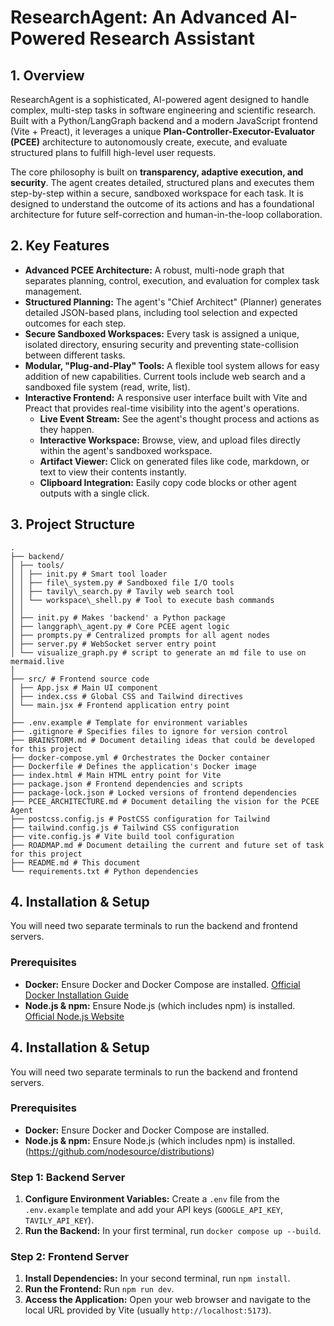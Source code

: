 # ResearchAgent: An Advanced AI-Powered Research Assistant

## 1. Overview

ResearchAgent is a sophisticated, AI-powered agent designed to handle complex, multi-step tasks in software engineering and scientific research. Built with a Python/LangGraph backend and a modern JavaScript frontend (Vite + Preact), it leverages a unique **Plan-Controller-Executor-Evaluator (PCEE)** architecture to autonomously create, execute, and evaluate structured plans to fulfill high-level user requests.

The core philosophy is built on **transparency, adaptive execution, and security**. The agent creates detailed, structured plans and executes them step-by-step within a secure, sandboxed workspace for each task. It is designed to understand the outcome of its actions and has a foundational architecture for future self-correction and human-in-the-loop collaboration.

## 2. Key Features

* **Advanced PCEE Architecture:** A robust, multi-node graph that separates planning, control, execution, and evaluation for complex task management.
* **Structured Planning:** The agent's "Chief Architect" (Planner) generates detailed JSON-based plans, including tool selection and expected outcomes for each step.
* **Secure Sandboxed Workspaces:** Every task is assigned a unique, isolated directory, ensuring security and preventing state-collision between different tasks.
* **Modular, "Plug-and-Play" Tools:** A flexible tool system allows for easy addition of new capabilities. Current tools include web search and a sandboxed file system (read, write, list).
* **Interactive Frontend:** A responsive user interface built with Vite and Preact that provides real-time visibility into the agent's operations.
    * **Live Event Stream:** See the agent's thought process and actions as they happen.
    * **Interactive Workspace:** Browse, view, and upload files directly within the agent's sandboxed workspace.
    * **Artifact Viewer:** Click on generated files like code, markdown, or text to view their contents instantly.
    * **Clipboard Integration:** Easily copy code blocks or other agent outputs with a single click.

## 3. Project Structure

```
.
├── backend/
│ ├── tools/
│ │ ├── init.py # Smart tool loader
│ │ ├── file\_system.py # Sandboxed file I/O tools
│ │ ├── tavily\_search.py # Tavily web search tool
│ │ └── workspace\_shell.py # Tool to execute bash commands
│ │
│ ├── init.py # Makes 'backend' a Python package
│ ├── langgraph\_agent.py # Core PCEE agent logic
│ ├── prompts.py # Centralized prompts for all agent nodes
│ ├── server.py # WebSocket server entry point
│ └── visualize_graph.py # script to generate an md file to use on mermaid.live
│
├── src/ # Frontend source code
│ ├── App.jsx # Main UI component
│ ├── index.css # Global CSS and Tailwind directives
│ └── main.jsx # Frontend application entry point
│
├── .env.example # Template for environment variables
├── .gitignore # Specifies files to ignore for version control
├── BRAINSTORM.md # Document detailing ideas that could be developed for this project
├── docker-compose.yml # Orchestrates the Docker container
├── Dockerfile # Defines the application's Docker image
├── index.html # Main HTML entry point for Vite
├── package.json # Frontend dependencies and scripts
├── package-lock.json # Locked versions of frontend dependencies
├── PCEE_ARCHITECTURE.md # Document detailing the vision for the PCEE Agent
├── postcss.config.js # PostCSS configuration for Tailwind
├── tailwind.config.js # Tailwind CSS configuration
├── vite.config.js # Vite build tool configuration
├── ROADMAP.md # Document detailing the current and future set of task for this project
├── README.md # This document
└── requirements.txt # Python dependencies

```

## 4. Installation & Setup

You will need two separate terminals to run the backend and frontend servers.

### Prerequisites

* **Docker:** Ensure Docker and Docker Compose are installed. [Official Docker Installation Guide](https://docs.docker.com/engine/install/)
* **Node.js & npm:** Ensure Node.js (which includes npm) is installed. [Official Node.js Website](https://nodejs.org/)

## 4. Installation & Setup

You will need two separate terminals to run the backend and frontend servers.

### Prerequisites

* **Docker:** Ensure Docker and Docker Compose are installed.
* **Node.js & npm:** Ensure Node.js (which includes npm) is installed. (https://github.com/nodesource/distributions)

### Step 1: Backend Server

1.  **Configure Environment Variables:** Create a `.env` file from the `.env.example` template and add your API keys (`GOOGLE_API_KEY`, `TAVILY_API_KEY`).
2.  **Run the Backend:** In your first terminal, run `docker compose up --build`.

### Step 2: Frontend Server

1.  **Install Dependencies:** In your second terminal, run `npm install`.
2.  **Run the Frontend:** Run `npm run dev`.
3.  **Access the Application:** Open your web browser and navigate to the local URL provided by Vite (usually `http://localhost:5173`).

